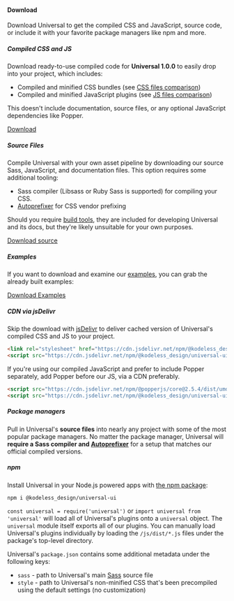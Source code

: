 #### Download

Download Universal to get the compiled CSS and JavaScript, source code, or include it with your favorite package managers like npm and more.

##### Compiled CSS and JS

Download ready-to-use compiled code for **Universal 1.0.0** to easily drop into your project, which includes:

- Compiled and minified CSS bundles (see [CSS files comparison](#/docs/getting-started/contents.md))
- Compiled and minified JavaScript plugins (see [JS files comparison](#/docs/getting-started/contents.md))

This doesn't include documentation, source files, or any optional JavaScript dependencies like Popper.

<a href="#" class="btn btn-primary">Download</a>

##### Source Files

Compile Universal with your own asset pipeline by downloading our source Sass, JavaScript, and documentation files. This option requires some additional tooling:

- Sass compiler (Libsass or Ruby Sass is supported) for compiling your CSS.
- [Autoprefixer](https://github.com/postcss/autoprefixer) for CSS vendor prefixing

Should you require [build tools](#/docs/getting-started/build-tools.md), they are included for developing Universal and its docs, but they're likely unsuitable for your own purposes.

<a href="#" class="btn btn-primary">Download source</a>

##### Examples

If you want to download and examine our [examples](#/docs/examples/index.md), you can grab the already built examples:

<a href="#" class="btn btn-primary">Download Examples</a>

##### CDN via jsDelivr

Skip the download with [jsDelivr](https://www.jsdelivr.com/) to deliver cached version of Universal's compiled CSS and JS to your project.

```html
<link rel="stylesheet" href="https://cdn.jsdelivr.net/npm/@kodeless_design/universal-ui@1.0.0/dist/css/universal.min.css" integrity="sha256-I35SFWi2Whrdv6cvobUfnr03rOlhp4Irtn4ax2uCiyc=" crossorigin="anonymous">
<script src="https://cdn.jsdelivr.net/npm/@kodeless_design/universal-ui@1.0.0/dist/js/universal.bundle.min.js" integrity="sha256-iCwB5Cy+DWEFe50EhYwPF3HB9+T3exENnVYBYZ0IA2M=" crossorigin="anonymous"></script>
```

If you're using our compiled JavaScript and prefer to include Popper separately, add Popper before our JS, via a CDN preferably.

```html
<script src="https://cdn.jsdelivr.net/npm/@popperjs/core@2.5.4/dist/umd/popper.min.js" integrity="sha384-q2kxQ16AaE6UbzuKqyBE9/u/KzioAlnx2maXQHiDX9d4/zp8Ok3f+M7DPm+Ib6IU" crossorigin="anonymous"></script>
<script src="https://cdn.jsdelivr.net/npm/@kodeless_design/universal-ui@1.0.0/dist/js/universal.min.js" integrity="sha256-d+j1JZHnieT7jCg89yE0eUHlM7XnSjVTrW53QfpkH2g=" crossorigin="anonymous"></script>
```

##### Package managers

Pull in Universal's **source files** into nearly any project with some of the most popular package managers. No matter the package manager, Universal will **require a Sass compiler and [Autoprefixer](https://github.com/postcss/autoprefixer)** for a setup that matches our official compiled versions.

##### npm

Install Universal in your Node.js powered apps with [the npm package](https://www.npmjs.com/package/@kodeless_design/universal-ui):

```sh
npm i @kodeless_design/universal-ui
```

`const universal = require('universal')` or `import universal from 'universal'` will load all of Universal's plugins onto a `universal` object.
The `universal` module itself exports all of our plugins. You can manually load Universal's plugins individually by loading the `/js/dist/*.js` files under the package's top-level directory.

Universal's `package.json` contains some additional metadata under the following keys:

- `sass` - path to Universal's main [Sass](https://sass-lang.com/) source file
- `style` - path to Universal's non-minified CSS that's been precompiled using the default settings (no customization)